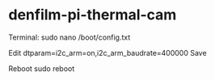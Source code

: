 # denfilm-pi-thermal-cam
Terminal:
sudo nano /boot/config.txt

Edit
dtparam=i2c_arm=on,i2c_arm_baudrate=400000
Save

Reboot
sudo reboot
